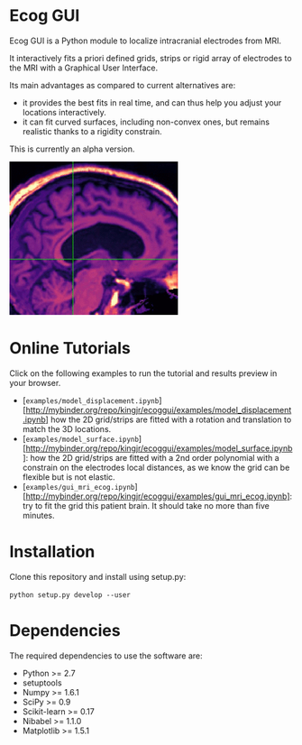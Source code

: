 Ecog GUI
========

Ecog GUI is a Python module to localize intracranial electrodes from MRI.

It interactively fits a priori defined grids, strips or rigid array of
electrodes to the MRI with a Graphical User Interface.

Its main advantages as compared to current alternatives are:
* it provides the best fits in real time, and can thus help you adjust your
locations interactively.
* it can fit curved surfaces, including non-convex ones, but remains realistic
thanks to a rigidity constrain.


This is currently an alpha version.

![demo](docs/ecoggui_animation.gif)

Online Tutorials
================

Click on the following examples to run the tutorial and results preview in your browser.

* [`examples/model_displacement.ipynb`][http://mybinder.org/repo/kingjr/ecoggui/examples/model_displacement.ipynb] how the 2D grid/strips are fitted with a
rotation and translation to match the 3D locations.
* [`examples/model_surface.ipynb`][http://mybinder.org/repo/kingjr/ecoggui/examples/model_surface.ipynb]: how the 2D grid/strips are fitted with a
2nd order polynomial with a constrain on the electrodes local distances, as we
know the grid can be flexible but is not elastic.
* [`examples/gui_mri_ecog.ipynb`][http://mybinder.org/repo/kingjr/ecoggui/examples/gui_mri_ecog.ipynb]: try to fit the grid this patient brain. It should take no more than five minutes.

Installation
============

Clone this repository and install using setup.py:

```python setup.py develop --user```


Dependencies
============

The required dependencies to use the software are:

* Python >= 2.7
* setuptools
* Numpy >= 1.6.1
* SciPy >= 0.9
* Scikit-learn >= 0.17
* Nibabel >= 1.1.0
* Matplotlib >= 1.5.1
